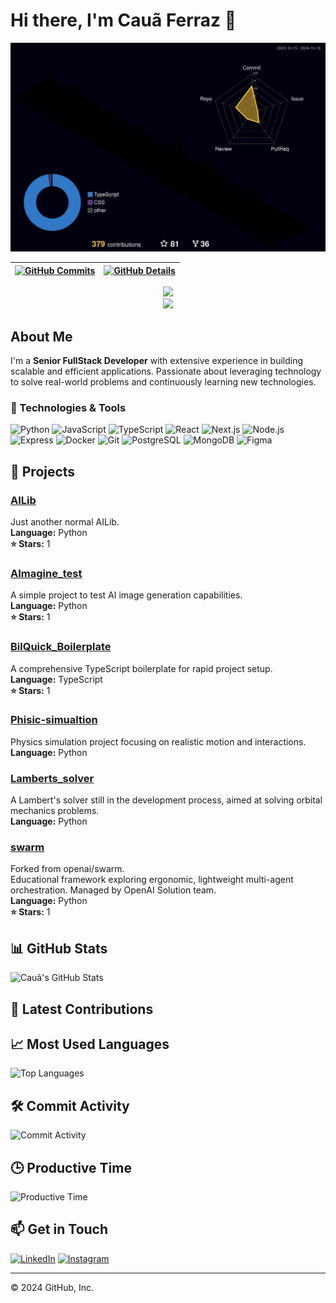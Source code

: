 # Hi there, I'm Cauã Ferraz 👋

![Status](./profile-3d-contrib/profile-night-rainbow.svg)

| [![GitHub Commits](http://github-profile-summary-cards.vercel.app/api/cards/productive-time?username=Caua-ferraz&theme=dracula&utcOffset=-3)](https://github.com/vn7n24fzkq/github-profile-summary-cards) | [![GitHub Details](http://github-profile-summary-cards.vercel.app/api/cards/profile-details?username=Caua-ferraz&theme=dracula)](https://github.com/vn7n24fzkq/github-profile-summary-cards) |  
| ----------- | ----------- |

<div align="center">
  <a href="https://skillicons.dev">
    <img src="https://skillicons.dev/icons?i=git,vscode,javascript,typescript,css,html,react,next,tailwind,sass,nodejs,express,nest,vue,docker,figma,github,jest,materialui,linux,postman,styledcomponents,vercel,vite,bootstrap,mongodb,postgres,discord,linkedin,instagram" />
  </a>
  <br />
</div>

<div align="center">
  <img src="https://github-profile-trophy.vercel.app/?username=Caua-ferraz&row=1&column=6&theme=dracula&margin-w=15&margin-h=15"/>
</div>

## About Me

I'm a **Senior FullStack Developer** with extensive experience in building scalable and efficient applications. Passionate about leveraging technology to solve real-world problems and continuously learning new technologies.

### 🔧 Technologies & Tools

![Python](https://img.shields.io/badge/-Python-FFD43B?style=flat&logo=python&logoColor=3776AB)
![JavaScript](https://img.shields.io/badge/-JavaScript-F7DF1E?style=flat&logo=javascript&logoColor=323330)
![TypeScript](https://img.shields.io/badge/-TypeScript-3178C6?style=flat&logo=typescript&logoColor=white)
![React](https://img.shields.io/badge/-React-61DAFB?style=flat&logo=react&logoColor=black)
![Next.js](https://img.shields.io/badge/-Next.js-000000?style=flat&logo=next.js&logoColor=white)
![Node.js](https://img.shields.io/badge/-Node.js-339933?style=flat&logo=node.js&logoColor=white)
![Express](https://img.shields.io/badge/-Express-000000?style=flat&logo=express&logoColor=white)
![Docker](https://img.shields.io/badge/-Docker-2496ED?style=flat&logo=docker&logoColor=white)
![Git](https://img.shields.io/badge/-Git-F05032?style=flat&logo=git&logoColor=white)
![PostgreSQL](https://img.shields.io/badge/-PostgreSQL-336791?style=flat&logo=postgresql&logoColor=white)
![MongoDB](https://img.shields.io/badge/-MongoDB-47A248?style=flat&logo=mongodb&logoColor=white)
![Figma](https://img.shields.io/badge/-Figma-F24E1E?style=flat&logo=figma&logoColor=white)

## 🚀 Projects

### [AILib](https://github.com/Caua-ferraz/AILib)

Just another normal AILib.  
**Language:** Python  
**⭐ Stars:** 1

### [AImagine_test](https://github.com/Caua-ferraz/AImagine_test)

A simple project to test AI image generation capabilities.  
**Language:** Python  
**⭐ Stars:** 1

### [BilQuick_Boilerplate](https://github.com/Caua-ferraz/BilQuick_Boilerplate)

A comprehensive TypeScript boilerplate for rapid project setup.  
**Language:** TypeScript  
**⭐ Stars:** 1

### [Phisic-simualtion](https://github.com/Caua-ferraz/Phisic-simualtion)

Physics simulation project focusing on realistic motion and interactions.  
**Language:** Python

### [Lamberts_solver](https://github.com/Caua-ferraz/Lamberts_solver)

A Lambert's solver still in the development process, aimed at solving orbital mechanics problems.  
**Language:** Python

### [swarm](https://github.com/Caua-ferraz/swarm)

Forked from openai/swarm.  
Educational framework exploring ergonomic, lightweight multi-agent orchestration. Managed by OpenAI Solution team.  
**Language:** Python  
**⭐ Stars:** 1

## 📊 GitHub Stats

![Cauã's GitHub Stats](http://github-profile-summary-cards.vercel.app/api/cards/profile-details?username=Caua-ferraz&theme=dracula)

## 📝 Latest Contributions

<!-- Add your latest contributions here -->

## 📈 Most Used Languages

![Top Languages](http://github-profile-summary-cards.vercel.app/api/cards/repos-per-language?username=Caua-ferraz&theme=dracula)

## 🛠️ Commit Activity

![Commit Activity](http://github-profile-summary-cards.vercel.app/api/cards/most-commit-language?username=Caua-ferraz&theme=dracula)

## 🕒 Productive Time

![Productive Time](http://github-profile-summary-cards.vercel.app/api/cards/productive-time?username=Caua-ferraz&theme=dracula&utcOffset=-3)

## 📫 Get in Touch

[![LinkedIn](https://img.shields.io/badge/LinkedIn-Connect-blue)](https://www.linkedin.com/in/caua-ferraz/)
[![Instagram](https://img.shields.io/badge/Instagram-Follow-purple)](https://www.instagram.com/Caua-ferraz)

---

© 2024 GitHub, Inc.
